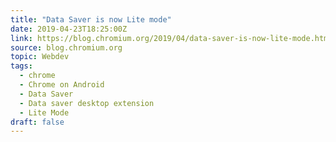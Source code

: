 ```yaml
---
title: "Data Saver is now Lite mode"
date: 2019-04-23T18:25:00Z
link: https://blog.chromium.org/2019/04/data-saver-is-now-lite-mode.html
source: blog.chromium.org
topic: Webdev
tags:
  - chrome
  - Chrome on Android
  - Data Saver
  - Data saver desktop extension
  - Lite Mode
draft: false
---
```

